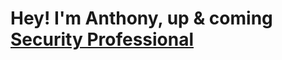 <h1>Hey! I'm Anthony, up & coming <a href="https://www.linkedin.com/in/theantwest/"> Security Professional</a></h1>
